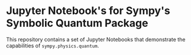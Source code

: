 # Jupyter Notebook's for Sympy's Symbolic Quantum Package

This repository contains a set of Jupyter Notebooks that
demonstrate the capabilities of `sympy.physics.quantum`.